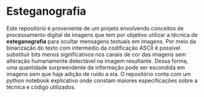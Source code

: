 # Esteganografia

Este repositório é proveniente de um projeto envolvendo conceitos de processamento digital de imagens que tem por objetivo utilizar a técnica de **esteganografia** para ocultar mensagens textuais em imagens. Por meio da binarização do texto com intermédio da codificação ASCII é possível substituir bits menos significativos nos canais de cor das imagens sem alteração humanamente detectável na imagem resultante. Dessa forma, uma quantidade surpreendente de informação pode ser escondida em imagens sem que haja adição de ruído a ela. O repositório conta com um python notebook explicativo onde constam maiores especificações sobre a técnica e código utilizados.
